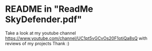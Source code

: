 # README in "ReadMe SkyDefender.pdf"
Take a look at my youtube channel https://www.youtube.com/channel/UC1pt5vGCvOs20F1otiQa8sQ with reviews of my projects
Thank :)
